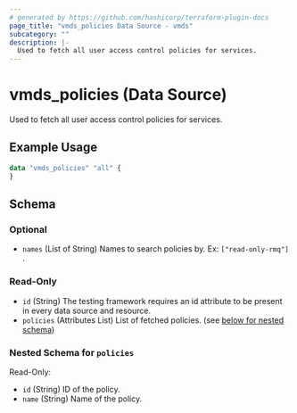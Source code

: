 ```yaml
---
# generated by https://github.com/hashicorp/terraform-plugin-docs
page_title: "vmds_policies Data Source - vmds"
subcategory: ""
description: |-
  Used to fetch all user access control policies for services.
---
```


# vmds_policies (Data Source)

Used to fetch all user access control policies for services.

## Example Usage

```terraform
data "vmds_policies" "all" {
}
```

<!-- schema generated by tfplugindocs -->
## Schema

### Optional

- `names` (List of String) Names to search policies by. Ex: `["read-only-rmq"]` .

### Read-Only

- `id` (String) The testing framework requires an id attribute to be present in every data source and resource.
- `policies` (Attributes List) List of fetched policies. (see [below for nested schema](#nestedatt--policies))

<a id="nestedatt--policies"></a>
### Nested Schema for `policies`

Read-Only:

- `id` (String) ID of the policy.
- `name` (String) Name of the policy.


